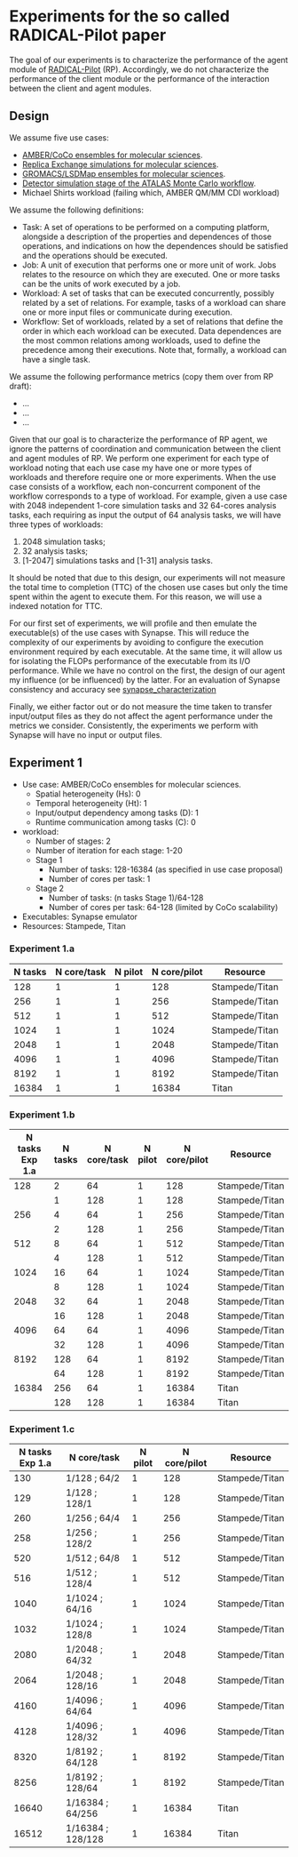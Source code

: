 # Experiments for the so called RADICAL-Pilot paper

The goal of our experiments is to characterize the performance of the agent
module of [RADICAL-Pilot](https://github.com/radical-cybertools/radical.pilot)
(RP). Accordingly, we do not characterize the performance of the client module
or the performance of the interaction between the client and agent modules.

## Design

We assume five use cases:
*   [AMBER/CoCo ensembles for molecular sciences](https://docs.google.com/document/d/1ZYwwHIQUIwowAnYgZJIorPOVeEge9_Dg1MIJLZQK3sY/edit#heading=h.k670rad7dcz1).
*   [Replica Exchange simulations for molecular sciences](https://docs.google.com/document/d/1rIgWeoRoincsuNN83kOBYlE9C63hhjFCVnh_0lFiWO0/edit#heading=h.k670rad7dcz1).
*   [GROMACS/LSDMap ensembles for molecular sciences](https://docs.google.com/document/d/1a8i38Z_aROQgylRNtbsePGH6UovRJgg0WW4gbk5kW4A/edit#heading=h.8tk04bz0vj23).
*   [Detector simulation stage of the ATALAS Monte Carlo workflow]().
*   Michael Shirts workload (failing which, AMBER QM/MM CDI workload)

We assume the following definitions:
*   Task: A set of operations to be performed on a computing platform, alongside
    a description of the properties and dependences of those operations, and
    indications on how the dependences should be satisfied and the operations
    should be executed.
*   Job: A unit of execution that performs one or more unit of work. Jobs
    relates to the resource on which they are executed. One or more tasks can be
    the units of work executed by a job.
*   Workload: A set of tasks that can be executed concurrently, possibly related
    by a set of relations. For example, tasks of a workload can share one or
    more input files or communicate during execution.
*   Workflow: Set of workloads, related by a set of relations that define the
    order in which each workload can be executed. Data dependences are the most
    common relations among workloads, used to define the precedence among their
    executions. Note that, formally, a workload can have a single task.

We assume the following performance metrics (copy them over from RP draft):
*   ...
*   ...
*   ...

Given that our goal is to characterize the performance of RP agent, we ignore
the patterns of coordination and communication between the client and agent
modules of RP. We perform one experiment for each type of workload noting that
each use case my have one or more types of workloads and therefore require one
or more experiments. When the use case consists of a workflow, each
non-concurrent component of the workflow corresponds to a type of workload. For
example, given a use case with 2048 independent 1-core simulation tasks and 32
64-cores analysis tasks, each requiring as input the output of 64 analysis
tasks, we will have three types of workloads:
1.   2048 simulation tasks;
2.   32 analysis tasks;
3.   \[1-2047\] simulations tasks and \[1-31\] analysis tasks.

It should be noted that due to this design, our experiments will not measure the
total time to completion (TTC) of the chosen use cases but only the time spent
within the agent to execute them. For this reason, we will use a indexed
notation for TTC.

For our first set of experiments, we will profile and then emulate the
executable(s) of the use cases with Synapse. This will reduce the complexity of
our experiments by avoiding to configure the execution environment required by
each executable. At the same time, it will allow us for isolating the FLOPs
performance of the executable from its I/O performance. While we have no control
on the first, the design of our agent my influence (or be influenced) by the
latter. For an evaluation of Synapse consistency and accuracy see
[synapse_characterization](
https://github.com/radical-experiments/AIMES-Experience/tree/master/synapse_characterization)

Finally, we either factor out or do not measure the time taken to transfer input/output files as they do not affect the agent performance under the metrics we consider. Consistently, the experiments we perform with Synapse will have no input or output files.

## Experiment 1

*   Use case: AMBER/CoCo ensembles for molecular sciences.
    *   Spatial heterogeneity (Hs): 0
    *   Temporal heterogeneity (Ht): 1
    *   Input/output dependency among tasks (D): 1
    *   Runtime communication among tasks (C): 0
*   workload:
    *   Number of stages: 2
    *   Number of iteration for each stage: 1-20
    *   Stage 1
        *   Number of tasks: 128-16384 (as specified in use case proposal)
        *   Number of cores per task: 1
    *   Stage 2
        *   Number of tasks: (n tasks Stage 1)/64-128
        *   Number of cores per task: 64-128 (limited by CoCo scalability)
*   Executables: Synapse emulator
*   Resources: Stampede, Titan

### Experiment 1.a

| N tasks | N core/task | N pilot | N core/pilot | Resource       |
|---------|-------------|---------|--------------|----------------|
| 128     | 1           | 1       | 128          | Stampede/Titan |
| 256     | 1           | 1       | 256          | Stampede/Titan |
| 512     | 1           | 1       | 512          | Stampede/Titan |
| 1024    | 1           | 1       | 1024         | Stampede/Titan |
| 2048    | 1           | 1       | 2048         | Stampede/Titan |
| 4096    | 1           | 1       | 4096         | Stampede/Titan |
| 8192    | 1           | 1       | 8192         | Stampede/Titan |
| 16384   | 1           | 1       | 16384        | Titan          |


### Experiment 1.b

| N tasks Exp 1.a | N tasks | N core/task | N pilot | N core/pilot | Resource       |
|-----------------|---------|-------------|---------|--------------|----------------|
| 128             | 2       | 64          | 1       | 128          | Stampede/Titan |
|                 | 1       | 128         | 1       | 128          | Stampede/Titan |
| 256             | 4       | 64          | 1       | 256          | Stampede/Titan |
|                 | 2       | 128         | 1       | 256          | Stampede/Titan |
| 512             | 8       | 64          | 1       | 512          | Stampede/Titan |
|                 | 4       | 128         | 1       | 512          | Stampede/Titan |
| 1024            | 16      | 64          | 1       | 1024         | Stampede/Titan |
|                 | 8       | 128         | 1       | 1024         | Stampede/Titan |
| 2048            | 32      | 64          | 1       | 2048         | Stampede/Titan |
|                 | 16      | 128         | 1       | 2048         | Stampede/Titan |
| 4096            | 64      | 64          | 1       | 4096         | Stampede/Titan |
|                 | 32      | 128         | 1       | 4096         | Stampede/Titan |
| 8192            | 128     | 64          | 1       | 8192         | Stampede/Titan |
|                 | 64      | 128         | 1       | 8192         | Stampede/Titan |
| 16384           | 256     | 64          | 1       | 16384        | Titan          |
|                 | 128     | 128         | 1       | 16384        | Titan          |

### Experiment 1.c

| N tasks Exp 1.a | N core/task       | N pilot | N core/pilot | Resource       |
|-----------------|-------------------|---------|--------------|----------------|
| 130             | 1/128   ; 64/2    | 1       | 128          | Stampede/Titan |
| 129             | 1/128   ; 128/1   | 1       | 128          | Stampede/Titan |
| 260             | 1/256   ; 64/4    | 1       | 256          | Stampede/Titan |
| 258             | 1/256   ; 128/2   | 1       | 256          | Stampede/Titan |
| 520             | 1/512   ; 64/8    | 1       | 512          | Stampede/Titan |
| 516             | 1/512   ; 128/4   | 1       | 512          | Stampede/Titan |
| 1040            | 1/1024  ; 64/16   | 1       | 1024         | Stampede/Titan |
| 1032            | 1/1024  ; 128/8   | 1       | 1024         | Stampede/Titan |
| 2080            | 1/2048  ; 64/32   | 1       | 2048         | Stampede/Titan |
| 2064            | 1/2048  ; 128/16  | 1       | 2048         | Stampede/Titan |
| 4160            | 1/4096  ; 64/64   | 1       | 4096         | Stampede/Titan |
| 4128            | 1/4096  ; 128/32  | 1       | 4096         | Stampede/Titan |
| 8320            | 1/8192  ; 64/128  | 1       | 8192         | Stampede/Titan |
| 8256            | 1/8192  ; 128/64  | 1       | 8192         | Stampede/Titan |
| 16640           | 1/16384 ; 64/256  | 1       | 16384        | Titan          |
| 16512           | 1/16384 ; 128/128 | 1       | 16384        | Titan          |
